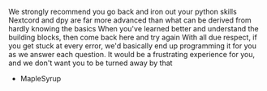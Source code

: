 We strongly recommend you go back and iron out your python skills
Nextcord and dpy are far more advanced than what can be derived from hardly knowing the basics
When you've learned better and understand the building blocks, then come back here and try again
With all due respect, if you get stuck at every error, we'd basically end up programming it for you as we answer each question.
It would be a frustrating experience for you, and we don't want you to be turned away by that

- MapleSyrup